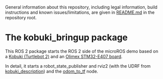 General information about this repository, including legal information, build instructions and known issues/limitations, are given in [README.md](../README.md) in the repository root.

# The kobuki_bringup package

This ROS 2 package starts the ROS 2 side of the microROS demo based on a [Kobuki (Turtlebot 2)](http://kobuki.yujinrobot.com/about2/) and an [Olimex STM32-E407 board](https://www.olimex.com/Products/ARM/ST/STM32-E407/open-source-hardware).

In detail, it starts a robot_state_publisher and rviz2 (with the UDRF from [kobuki_description](../kobuki_description)) and the [odom_to_tf](../odom_to_tf) node.
